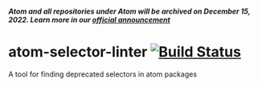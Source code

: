 ##### Atom and all repositories under Atom will be archived on December 15, 2022. Learn more in our [official announcement](https://github.blog/2022-06-08-sunsetting-atom/)
 # atom-selector-linter [![Build Status](https://travis-ci.org/atom/atom-selector-linter.svg)](https://travis-ci.org/atom/atom-selector-linter)

A tool for finding deprecated selectors in atom packages
